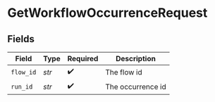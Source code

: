 # GetWorkflowOccurrenceRequest


## Fields

| Field              | Type               | Required           | Description        |
| ------------------ | ------------------ | ------------------ | ------------------ |
| `flow_id`          | *str*              | :heavy_check_mark: | The flow id        |
| `run_id`           | *str*              | :heavy_check_mark: | The occurrence id  |